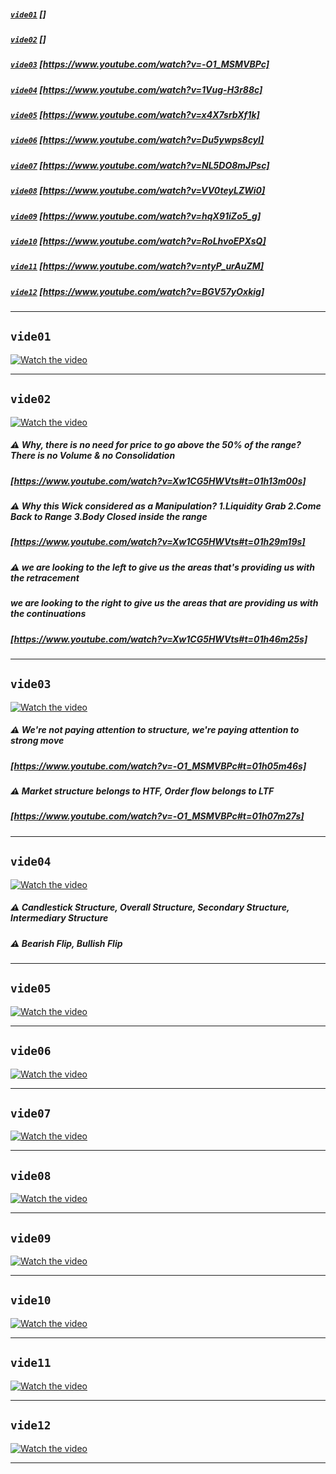 ##### [`vide01`](#vide01) []     
##### [`vide02`](#vide02) []     
##### [`vide03`](#vide03) [https://www.youtube.com/watch?v=-O1_MSMVBPc]     
##### [`vide04`](#vide04) [https://www.youtube.com/watch?v=1Vug-H3r88c]     
##### [`vide05`](#vide05) [https://www.youtube.com/watch?v=x4X7srbXf1k]     
##### [`vide06`](#vide06) [https://www.youtube.com/watch?v=Du5ywps8cyI]     
##### [`vide07`](#vide07) [https://www.youtube.com/watch?v=NL5DO8mJPsc]     
##### [`vide08`](#vide08) [https://www.youtube.com/watch?v=VV0teyLZWi0]     
##### [`vide09`](#vide09) [https://www.youtube.com/watch?v=hqX91iZo5_g]     
##### [`vide10`](#vide10) [https://www.youtube.com/watch?v=RoLhvoEPXsQ]     
##### [`vide11`](#vide11) [https://www.youtube.com/watch?v=ntyP_urAuZM]     
##### [`vide12`](#vide12) [https://www.youtube.com/watch?v=BGV57yOxkig]     
___  
## `vide01`
[![Watch the video](https://img.youtube.com/vi/y4rE-jVqrRY/hqdefault.jpg)](https://www.youtube.com/watch?v=y4rE-jVqrRY)  
___  
## `vide02`
[![Watch the video](https://img.youtube.com/vi/Xw1CG5HWVts/hqdefault.jpg)](https://www.youtube.com/watch?v=Xw1CG5HWVts)  
##### ⚠️ Why, there is no need for price to go above the 50% of the range?  There is no Volume & no Consolidation
##### [https://www.youtube.com/watch?v=Xw1CG5HWVts#t=01h13m00s]  

##### ⚠️ Why this Wick considered as a *Manipulation*? 1.Liquidity Grab 2.Come Back to Range 3.Body Closed inside the range
##### [https://www.youtube.com/watch?v=Xw1CG5HWVts#t=01h29m19s]  

##### ⚠️ we are looking to the left to give us the areas that's providing us with the retracement
#####    we are looking to the right to give us the areas that are providing us with the continuations
##### [https://www.youtube.com/watch?v=Xw1CG5HWVts#t=01h46m25s]  

___  
## `vide03`
[![Watch the video](https://img.youtube.com/vi/-O1_MSMVBPc/hqdefault.jpg)](https://www.youtube.com/watch?v=-O1_MSMVBPc)  
##### ⚠️ We're not paying attention to *structure*,  we're paying attention to *strong move*
##### [https://www.youtube.com/watch?v=-O1_MSMVBPc#t=01h05m46s]  

##### ⚠️ Market structure belongs to HTF, Order flow belongs to LTF
##### [https://www.youtube.com/watch?v=-O1_MSMVBPc#t=01h07m27s]  

___  
## `vide04`  
[![Watch the video](https://img.youtube.com/vi/1Vug-H3r88c/hqdefault.jpg)](https://www.youtube.com/watch?v=1Vug-H3r88c)  

##### ⚠️ Candlestick Structure, Overall Structure, Secondary Structure, Intermediary Structure
##### ⚠️ Bearish Flip, Bullish Flip

___  
## `vide05`  
[![Watch the video](https://img.youtube.com/vi/x4X7srbXf1k/hqdefault.jpg)](https://www.youtube.com/watch?v=x4X7srbXf1k)  
___  
## `vide06`  
[![Watch the video](https://img.youtube.com/vi/Du5ywps8cyI/hqdefault.jpg)](https://www.youtube.com/watch?v=Du5ywps8cyI)  
___  
## `vide07`  
[![Watch the video](https://img.youtube.com/vi/NL5DO8mJPsc/hqdefault.jpg)](https://www.youtube.com/watch?v=NL5DO8mJPsc)  
___  
## `vide08`  
[![Watch the video](https://img.youtube.com/vi/VV0teyLZWi0/hqdefault.jpg)](https://www.youtube.com/watch?v=VV0teyLZWi0)  
___  
## `vide09`  
[![Watch the video](https://img.youtube.com/vi/hqX91iZo5_g/hqdefault.jpg)](https://www.youtube.com/watch?v=hqX91iZo5_g)  
___  
## `vide10`  
[![Watch the video](https://img.youtube.com/vi/RoLhvoEPXsQ/hqdefault.jpg)](https://www.youtube.com/watch?v=RoLhvoEPXsQ)  
___  
## `vide11`  
[![Watch the video](https://img.youtube.com/vi/ntyP_urAuZM/hqdefault.jpg)](https://www.youtube.com/watch?v=ntyP_urAuZM)  
___  
## `vide12`  
[![Watch the video](https://img.youtube.com/vi/BGV57yOxkig/hqdefault.jpg)](https://www.youtube.com/watch?v=BGV57yOxkig)  
___  

